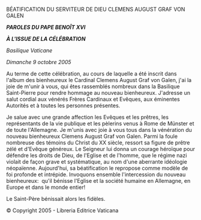 BÉATIFICATION DU SERVITEUR DE DIEU CLEMENS AUGUST GRAF VON GALEN

***PAROLES DU PAPE BENOÎT XVI***

***À L'ISSUE DE LA CÉLÉBRATION***

*Basilique Vaticane*

*Dimanche 9 octobre 2005*

Au terme de cette célébration, au cours de laquelle a été inscrit dans l'album des bienheureux le Cardinal Clemens August Graf von Galen, j'ai la joie de m'unir à vous, qui êtes rassemblés nombreux dans la Basilique Saint-Pierre pour rendre hommage au nouveau bienheureux. J'adresse un salut cordial aux vénérés Frères Cardinaux et Evêques, aux éminentes Autorités et à toutes les personnes présentes.

Je salue avec une grande affection les Evêques et les prêtres, les représentants de la vie publique et les pèlerins venus à Rome de Münster et de toute l'Allemagne. Je m'unis avec joie à vous tous dans la vénération du nouveau bienheureux Clemens August Graf von Galen. Parmi la foule nombreuse des témoins du Christ du XX siècle, ressort sa figure de prêtre zélé et d'Evêque généreux. Le Seigneur lui donna un courage héroïque pour défendre les droits de Dieu, de l'Eglise et de l'homme, que le régime nazi violait de façon grave et systématique, au nom d'une aberrante idéologie néopaïenne. Aujourd'hui, sa béatification le repropose comme modèle de foi profonde et intrépide. Invoquons ensemble l'intercession du nouveau bienheureux:  qu'il bénisse l'Eglise et la société humaine en Allemagne, en Europe et dans le monde entier!

Le Saint-Père bénissait alors les fidèles.

© Copyright 2005 - Libreria Editrice Vaticana